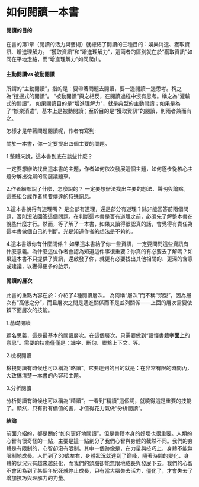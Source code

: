 # 如何閱讀一本書

#### 閱讀的目的

在書的第1章（閱讀的活力與藝術）就總結了閱讀的三種目的：娛樂消遣、獲取資訊、增進理解力。
“獲取資訊”和“增進理解力”，這兩者的區別就在於“獲取資訊”如同在平地走路，而“增進理解力”如同爬山。

#### 主動閱讀vs 被動閱讀

所謂的“主動閱讀”，指的是：要帶著問題去閱讀，要一邊閱讀一邊思考。稱之為“挖掘式的閱讀”。
“被動閱讀”與之相反，在閱讀過程中沒有思考。稱之為“灌輸式的閱讀”。
如果閱讀目的是“增進理解力”，就是典型的主動閱讀；如果是為了“娛樂消遣”，基本上是被動閱讀；至於目的是“獲取資訊”的閱讀，則兩者兼而有之。

怎樣才是帶著問題閱讀呢，作者有寫到:

關於一本書，你一定要提出四個主要的問題。

1.整體來說，這本書到底在談些什麼？

一定要想辦法找出這本書的主題，作者如何依次發展這個主題，如何逐步從核心主題分解出從屬的關鍵議題來。

2.作者細部說了什麼，怎麼說的？
一定要想辦法找出主要的想法、聲明與論點。這些組合成作者想要傳達的特殊訊息。

3.這本書說得有道理嗎？
是全部有道理，還是部分有道理？除非能回答前兩個問題，否則沒法回答這個問題。在判斷這本書是否有道理之前，必須先了解整本書在說些什麼才行。然而，等了解了一本書，如果又讀得很認真的話，會覺得有責任為這本書做個自己的判斷。光是知道作者的想法是不夠的。

4.這本書跟你有什麼關係？
如果這本書給了你一些資訊，一定要問問這些資訊有什麼意義。為什麼這位作者會認為知道這件事很重要？你真的有必要去了解嗎？如果這本書不只提供了資訊，還啟發了你，就更有必要找出其他相關的、更深的含意或建議，以獲得更多的啟示。



#### 閱讀的層次

此書的重點內容在於：介紹了4種閱讀層次。
為何稱“層次”而不稱“類型”，因為層次有“高低之分”，而且層次之間是遞進關係而不是並列關係——上面的層次需要依賴下面層次的技能。

1.基礎閱讀


顧名思義，這是最基本的閱讀層次。在這個層次，只需要做到“讀懂書籍**字面上**的意思”。需要的技能僅僅是：識字、斷句、聯繫上下文、等。


2.檢視閱讀

檢視閱讀有時候也可以稱為“略讀”。它要達到的目的就是：在非常有限的時間內，大致搞清楚一本書的內容和主題。

3.分析閱讀

分析閱讀有時候也可以稱為“精讀”。一看到“精讀”這個詞，就曉得這是重要的技能了。顯然，只有對有價值的書，才值得花力氣做“分析閱讀”。

**結論**

前面介紹的，都是關於“如何更好地閱讀”，但是書籍本身的好壞也很重要。人類的心智有很奇怪的一點，主要是這一點劃分了我們心智與身體的截然不同。我們的身體是有限制的，心智卻沒有限制。其中一個跡像是，在力量與技巧上，身體不能無限制地成長。人們到了30歲左右，身體狀況就達到了巔峰，隨著時間的變化，身體的狀況只有越來越惡化，而我們的頭腦卻能無限地成長與發展下去。我們的心智不會因為到了某個年紀死就停止成長，只有當大腦失去活力，僵化了，才會失去了增加技巧與理解力的力量。
